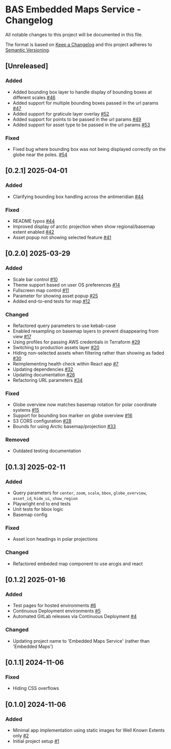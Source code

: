 # BAS Embedded Maps Service - Changelog

All notable changes to this project will be documented in this file.

The format is based on [Keep a Changelog](http://keepachangelog.com/en/1.0.0/)
and this project adheres to [Semantic Versioning](http://semver.org/spec/v2.0.0.html).

## [Unreleased]

### Added

* Added bounding box layer to handle display of bounding boxes at different scales
  [#46](https://gitlab.data.bas.ac.uk/MAGIC/embedded-maps/-/issues/45)
* Added support for multiple bounding boxes passed in the url params
  [#47](https://gitlab.data.bas.ac.uk/MAGIC/embedded-maps/-/issues/47)
* Added support for graticule layer overlay
  [#52](https://gitlab.data.bas.ac.uk/MAGIC/embedded-maps/-/issues/52)
* Added support for points to be passed in the url params
  [#49](https://gitlab.data.bas.ac.uk/MAGIC/embedded-maps/-/issues/49)
* Added support for asset type to be passed in the url params
  [#53](https://gitlab.data.bas.ac.uk/MAGIC/embedded-maps/-/issues/53)

### Fixed
* Fixed bug where bounding box was not being displayed correctly on the globe near the poles.
  [#54](https://gitlab.data.bas.ac.uk/MAGIC/embedded-maps/-/issues/54)


## [0.2.1] 2025-04-01

### Added

* Clarifying bounding box handling across the antimeridian
  [#44](https://gitlab.data.bas.ac.uk/MAGIC/embedded-maps/-/issues/44)

### Fixed

* README typos
  [#44](https://gitlab.data.bas.ac.uk/MAGIC/embedded-maps/-/issues/44)
* Improved display of arctic projection when show regional/basemap extent enabled
  [#42](https://gitlab.data.bas.ac.uk/MAGIC/embedded-maps/-/issues/42)
* Asset popup not showing selected feature
  [#41](https://gitlab.data.bas.ac.uk/MAGIC/embedded-maps/-/issues/41)


## [0.2.0] 2025-03-29

### Added

* Scale bar control 
  [#10](https://gitlab.data.bas.ac.uk/MAGIC/embedded-maps/-/issues/10)
* Theme support based on user OS preferences 
  [#14](https://gitlab.data.bas.ac.uk/MAGIC/embedded-maps/-/issues/14)
* Fullscreen map control 
  [#11](https://gitlab.data.bas.ac.uk/MAGIC/embedded-maps/-/issues/11)
* Parameter for showing asset popup 
  [#25](https://gitlab.data.bas.ac.uk/MAGIC/embedded-maps/-/issues/25)
* Added end-to-end tests for map 
  [#12](https://gitlab.data.bas.ac.uk/MAGIC/embedded-maps/-/issues/12)

### Changed

* Refactored query parameters to use kebab-case
* Enabled resampling on basemap layers to prevent disappearing from view 
  [#17](https://gitlab.data.bas.ac.uk/MAGIC/embedded-maps/-/issues/17)
* Using profiles for passing AWS credentials in Terraform
  [#29](https://gitlab.data.bas.ac.uk/MAGIC/embedded-maps/-/issues/29)
* Switching to production assets layer
  [#20](https://gitlab.data.bas.ac.uk/MAGIC/embedded-maps/-/issues/20)
* Hiding non-selected assets when filtering rather than showing as faded
  [#30](https://gitlab.data.bas.ac.uk/MAGIC/embedded-maps/-/issues/30)
* Reimplementing health check within React app
  [#7](https://gitlab.data.bas.ac.uk/MAGIC/embedded-maps/-/issues/7)
* Updating dependencies
  [#32](https://gitlab.data.bas.ac.uk/MAGIC/embedded-maps/-/issues/32)
* Updating documentation
  [#26](https://gitlab.data.bas.ac.uk/MAGIC/embedded-maps/-/issues/26)
* Refactoring URL parameters
  [#34](https://gitlab.data.bas.ac.uk/MAGIC/embedded-maps/-/issues/34)

### Fixed

* Globe overview now matches basemap rotation for polar coordinate systems 
  [#15](https://gitlab.data.bas.ac.uk/MAGIC/embedded-maps/-/issues/15)
* Support for bounding box marker on globe overview 
  [#16](https://gitlab.data.bas.ac.uk/MAGIC/embedded-maps/-/issues/16)
* S3 CORS configuration
  [#28](https://gitlab.data.bas.ac.uk/MAGIC/embedded-maps/-/issues/28)
* Bounds for using Arctic basemap/projection
  [#33](https://gitlab.data.bas.ac.uk/MAGIC/embedded-maps/-/issues/33)

### Removed
* Outdated testing documentation

## [0.1.3] 2025-02-11

### Added

* Query parameters for `center`, `zoom`, `scale`, `bbox`, `globe_overview`, `asset_id`, `hide_ui`, `show_region`
* Playwright end to end tests
* Unit tests for bbox logic
* Basemap config

### Fixed

* Asset icon headings in polar projections

### Changed

* Refactored embeded map component to use arcgis and react

## [0.1.2] 2025-01-16

### Added

* Test pages for hosted environments
  [#6](https://gitlab.data.bas.ac.uk/MAGIC/embedded-maps/-/issues/6)
* Continuous Deployment environments
  [#5](https://gitlab.data.bas.ac.uk/MAGIC/embedded-maps/-/issues/5)
* Automated GitLab releases via Continuous Deployment
  [#4](https://gitlab.data.bas.ac.uk/MAGIC/embedded-maps/-/issues/4)

### Changed

* Updating project name to 'Embedded Maps Service' (rather than 'Embedded Maps')

## [0.1.1] 2024-11-06

### Fixed

* Hiding CSS overflows

## [0.1.0] 2024-11-06

### Added

* Minimal app implementation using static images for Well Known Extents only
  [#2](https://gitlab.data.bas.ac.uk/MAGIC/embedded-maps/-/issues/2)
* Initial project setup
  [#1](https://gitlab.data.bas.ac.uk/MAGIC/embedded-maps/-/issues/1)
